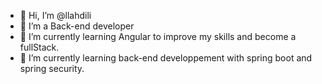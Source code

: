 - 👋 Hi, I’m @llahdili
- 👀 I’m a Back-end developer
- 🌱 I’m currently learning Angular to improve my skills and become a fullStack.
- 🌱 I’m currently learning back-end developpement with spring boot and spring security.
